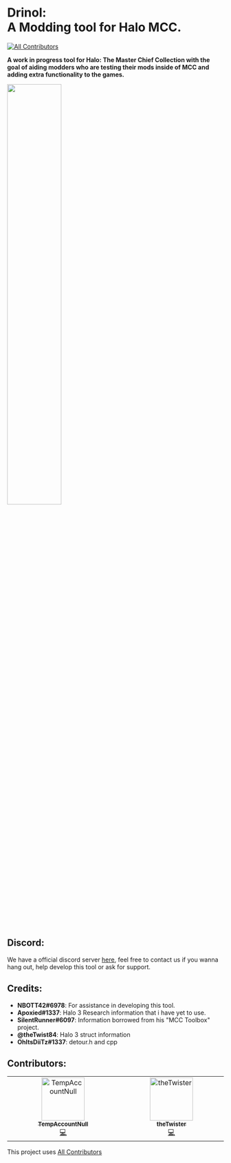 #  Drinol: <br/> A Modding tool for Halo MCC.
<!-- ALL-CONTRIBUTORS-BADGE:START - Do not remove or modify this section -->
[![All Contributors](https://img.shields.io/badge/all_contributors-2-orange.svg?style=flat-square)](#contributors)
<!-- ALL-CONTRIBUTORS-BADGE:END -->
**A work in progress tool for Halo: The Master Chief Collection with the goal of aiding modders who are testing their mods inside of MCC and adding extra functionality to the games.**

<img src="https://i.imgur.com/BYtmRAJ.jpeg" width=50%>

## Discord:
We have a official discord server [here](https://discord.gg/AkyKYTkPSJ), feel free to contact us if you wanna hang out, help develop this tool or ask for support.

  ## Credits:
 - **NBOTT42#6978**: For assistance in developing this tool.
 - **Apoxied#1337**: Halo 3 Research information that i have yet to use.
 - **SilentRunner#6097**: Information borrowed from his "MCC Toolbox"
   project.
 - **@theTwist84**: Halo 3 struct information
 - **OhItsDiiTz#1337**: detour.h and cpp

## Contributors:

<!-- ALL-CONTRIBUTORS-LIST:START - Do not remove or modify this section -->
<!-- prettier-ignore-start -->
<!-- markdownlint-disable -->
<table>
  <tbody>
    <tr>
      <td align="center" valign="top" width="14.28%"><a href="https://twitter.com/TempAccountNull"><img src="https://avatars.githubusercontent.com/u/11286901?v=4?s=100" width="100px;" alt="TempAccountNull"/><br /><sub><b>TempAccountNull</b></sub></a><br /><a href="https://github.com/matty45/Drinol/commits?author=TempAccountNull" title="Code">💻</a></td>
      <td align="center" valign="top" width="14.28%"><a href="https://github.com/theTwist84"><img src="https://avatars.githubusercontent.com/u/6237734?v=4?s=100" width="100px;" alt="theTwister"/><br /><sub><b>theTwister</b></sub></a><br /><a href="https://github.com/matty45/Drinol/commits?author=theTwist84" title="Code">💻</a></td>
    </tr>
  </tbody>
</table>

<!-- markdownlint-restore -->
<!-- prettier-ignore-end -->

<!-- ALL-CONTRIBUTORS-LIST:END -->
<!-- prettier-ignore-start -->
<!-- markdownlint-disable -->

<!-- markdownlint-restore -->
<!-- prettier-ignore-end -->

<!-- ALL-CONTRIBUTORS-LIST:END -->

This project uses [All Contributors](https://allcontributors.org/)
